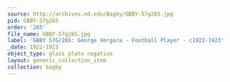 ```yaml
---
source: http://archives.nd.edu/Bagby/GBBY-57g265.jpg
pid: GBBY-57g265
order: '265'
file_name: GBBY-57g265.jpg
label: 'GBBY 57G/265: George Vergara - Football Player - c1922-1923'
_date: 1922-1923
object_type: glass plate negative
layout: generic_collection_item
collection: bagby
---
```

